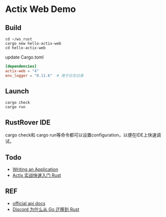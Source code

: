 # Actix Web Demo

## Build

```shell
cd ~/ws_rust
cargo new hello-actix-web
cd hello-actix-web
```

update Cargo.toml
```toml
[dependencies]
actix-web = "4"
env_logger = "0.11.6"  # 用于日志记录
```

## Launch

```shell
cargo check
cargo run
```

## RustRover IDE

cargo check和 cargo run等命令都可以设置configuration，以便在IDE上快速调试。

## Todo

- [Writing an Application](https://actix.rs/docs/application)
- [Actix 实战快速入门 Rust](https://knots.l0u0l.com/Rust/%E5%85%A5%E9%97%A8%E7%AC%94%E8%AE%B0/Actix%20Web.html)

## REF

- [official api docs](https://actix.rs/docs/getting-started/)
- [Discord 为什么从 Go 迁移到 Rust](https://discord.com/blog/why-discord-is-switching-from-go-to-rust)
